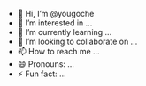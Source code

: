 - 👋 Hi, I’m @yougoche
- 👀 I’m interested in ...
- 🌱 I’m currently learning ...
- 💞️ I’m looking to collaborate on ...
- 📫 How to reach me ...
- 😄 Pronouns: ...
- ⚡ Fun fact: ...

<!---
yougoche/yougoche is a ✨ special ✨ repository because its `README.md` (this file) appears on your GitHub profile.
You can click the Preview link to take a look at your changes.
--->
